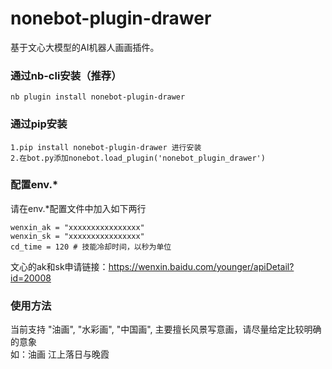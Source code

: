 # nonebot-plugin-drawer
基于文心大模型的AI机器人画画插件。


### 通过nb-cli安装（推荐）
```
nb plugin install nonebot-plugin-drawer
```
### 通过pip安装
```
1.pip install nonebot-plugin-drawer 进行安装  
2.在bot.py添加nonebot.load_plugin('nonebot_plugin_drawer')
```
### 配置env.*
请在env.*配置文件中加入如下两行
```
wenxin_ak = "xxxxxxxxxxxxxxxx"
wenxin_sk = "xxxxxxxxxxxxxxxx"
cd_time = 120 # 技能冷却时间，以秒为单位
```
文心的ak和sk申请链接：https://wenxin.baidu.com/younger/apiDetail?id=20008
### 使用方法
当前支持 "油画", "水彩画", "中国画", 主要擅长风景写意画，请尽量给定比较明确的意象  
如：油画 江上落日与晚霞
